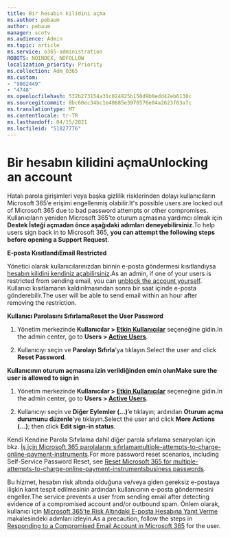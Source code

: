```yaml
---
title: Bir hesabın kilidini açma
ms.author: pebaum
author: pebaum
manager: scotv
ms.audience: Admin
ms.topic: article
ms.service: o365-administration
ROBOTS: NOINDEX, NOFOLLOW
localization_priority: Priority
ms.collection: Adm_O365
ms.custom:
- "9002449"
- "4748"
ms.openlocfilehash: 532b273154a31c024825b150d9b0edd42eb6130c
ms.sourcegitcommit: 8bc60ec34bc1e40685e3976576e04a2623f63a7c
ms.translationtype: MT
ms.contentlocale: tr-TR
ms.lasthandoff: 04/15/2021
ms.locfileid: "51827776"
---
```

# <a name="unlocking-an-account"></a><span data-ttu-id="42b11-102">Bir hesabın kilidini açma</span><span class="sxs-lookup"><span data-stu-id="42b11-102">Unlocking an account</span></span>

<span data-ttu-id="42b11-103">Hatalı parola girişimleri veya başka gizlilik risklerinden dolayı kullanıcıların Microsoft 365’e erişimi engellenmiş olabilir.</span><span class="sxs-lookup"><span data-stu-id="42b11-103">It's possible users are locked out of Microsoft 365 due to bad password attempts or other compromises.</span></span> <span data-ttu-id="42b11-104">Kullanıcıların yeniden Microsoft 365’te oturum açmasına yardımcı olmak için **Destek İsteği açmadan önce aşağıdaki adımları deneyebilirsiniz**.</span><span class="sxs-lookup"><span data-stu-id="42b11-104">To help users sign back in to Microsoft 365, **you can attempt the following steps before opening a Support Request**.</span></span> 

<span data-ttu-id="42b11-105">**E-posta Kısıtlandı**</span><span class="sxs-lookup"><span data-stu-id="42b11-105">**Email Restricted**</span></span>

<span data-ttu-id="42b11-106">Yönetici olarak kullanıcılarınızdan birinin e-posta göndermesi kısıtlandıysa [hesabın kilidini kendiniz açabilirsiniz](https://docs.microsoft.com/microsoft-365/security/office-365-security/removing-user-from-restricted-users-portal-after-spam).</span><span class="sxs-lookup"><span data-stu-id="42b11-106">As an admin, if one of your users is restricted from sending email, you can [unblock the account yourself](https://docs.microsoft.com/microsoft-365/security/office-365-security/removing-user-from-restricted-users-portal-after-spam).</span></span> <span data-ttu-id="42b11-107">Kullanıcı kısıtlamanın kaldırılmasından sonra bir saat içinde e-posta gönderebilir.</span><span class="sxs-lookup"><span data-stu-id="42b11-107">The user will be able to send email within an hour after removing the restriction.</span></span>

<span data-ttu-id="42b11-108">**Kullanıcı Parolasını Sıfırlama**</span><span class="sxs-lookup"><span data-stu-id="42b11-108">**Reset the User Password**</span></span>

1. <span data-ttu-id="42b11-109">Yönetim merkezinde **Kullanıcılar > [Etkin Kullanıcılar](https://admin.microsoft.com/Adminportal/Home?source=applauncher#/users)** seçeneğine gidin.</span><span class="sxs-lookup"><span data-stu-id="42b11-109">In the admin center, go to **Users > [Active Users](https://admin.microsoft.com/Adminportal/Home?source=applauncher#/users)**.</span></span>

2. <span data-ttu-id="42b11-110">Kullanıcıyı seçin ve **Parolayı Sıfırla**’ya tıklayın.</span><span class="sxs-lookup"><span data-stu-id="42b11-110">Select the user and click **Reset Password**.</span></span>

<span data-ttu-id="42b11-111">**Kullanıcının oturum açmasına izin verildiğinden emin olun**</span><span class="sxs-lookup"><span data-stu-id="42b11-111">**Make sure the user is allowed to sign in**</span></span>

1. <span data-ttu-id="42b11-112">Yönetim merkezinde **Kullanıcılar > [Etkin Kullanıcılar](https://admin.microsoft.com/Adminportal/Home?source=applauncher#/users)** seçeneğine gidin.</span><span class="sxs-lookup"><span data-stu-id="42b11-112">In the admin center, go to **Users > [Active Users](https://admin.microsoft.com/Adminportal/Home?source=applauncher#/users)**.</span></span>

2. <span data-ttu-id="42b11-113">Kullanıcıyı seçin ve **Diğer Eylemler (...)**’e tıklayın; ardından **Oturum açma durumunu düzenle**’ye tıklayın.</span><span class="sxs-lookup"><span data-stu-id="42b11-113">Select the user and click **More Actions (...)**; then click **Edit sign-in status**.</span></span>

<span data-ttu-id="42b11-114">Kendi Kendine Parola Sıfırlama dahil diğer parola sıfırlama senaryoları için bkz. [İş için Microsoft 365 parolalarını sıfırlamamultiple-attempts-to-charge-online-payment-instruments](https://docs.microsoft.com/microsoft-365/admin/add-users/reset-passwords?view=o365-worldwide).</span><span class="sxs-lookup"><span data-stu-id="42b11-114">For more password reset scenarios, including Self-Service Password Reset, see [Reset Microsoft 365 for multiple-attempts-to-charge-online-payment-instrumentsbusiness passwords](https://docs.microsoft.com/microsoft-365/admin/add-users/reset-passwords?view=o365-worldwide).</span></span>

<span data-ttu-id="42b11-115">Bu hizmet, hesabın risk altında olduğuna ve/veya giden gereksiz e-postaya ilişkin kanıt tespit edilmesinin ardından kullanıcının e-posta göndermesini engeller.</span><span class="sxs-lookup"><span data-stu-id="42b11-115">The service prevents a user from sending email after detecting evidence of a compromised account and/or outbound spam.</span></span> <span data-ttu-id="42b11-116">Önlem olarak, kullanıcı için [Microsoft 365’te Risk Altındaki E-posta Hesabına Yanıt Verme](https://docs.microsoft.com/microsoft-365/security/office-365-security/responding-to-a-compromised-email-account) makalesindeki adımları izleyin.</span><span class="sxs-lookup"><span data-stu-id="42b11-116">As a precaution, follow the steps in [Responding to a Compromised Email Account in Microsoft 365](https://docs.microsoft.com/microsoft-365/security/office-365-security/responding-to-a-compromised-email-account) for the user.</span></span>
